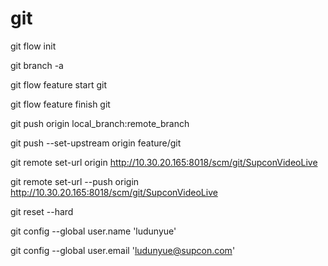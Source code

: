 # git

git flow init

git branch -a

git flow feature start git

git flow feature finish git

git push origin local_branch:remote_branch

git push --set-upstream origin feature/git

git remote set-url origin http://10.30.20.165:8018/scm/git/SupconVideoLive

git remote set-url --push origin http://10.30.20.165:8018/scm/git/SupconVideoLive

git reset --hard

git config --global user.name 'ludunyue'

git config --global user.email 'ludunyue@supcon.com'